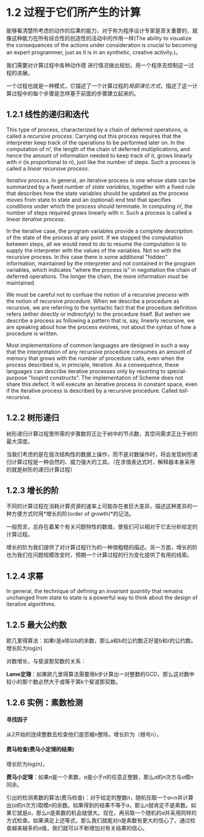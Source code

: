 # 1.2 过程于它们所产生的计算

能够看清楚所考虑的动作的后果的能力，对于称为程序设计专家是至关重要的，就像这种能力在所有综合性的创造性的活动中的作用一样(The ability to visualize the consequences of the actions under consideration is crucial to becoming an expert programmer, just as it is in an synthetic, creative activity.)。

我们需要对计算过程中各种动作德 进行情况做出规划，用一个程序去控制这一过程的进展。

一个过程也就是一种模式，它描述了一个计算过程的*局部演化方式*，描述了这一计算过程中的每个步骤是怎样基于前面的步骤建立起来的。

## 1.2.1 线性的递归和迭代

This type of process, characterized by a chain of deferred operations, is called a *recursive process*. Carrying out this process requires that the interpreter keep track of the operations to be performed later on. In the computation of *n!*, the length of the chain of deferred multiplications, and hence the amount of information needed to keep track of it, grows linearly with *n* (is proportional to *n*), just like the number of steps. Such a process is called a *linear recursive process*.

*Iterative process*. In general, an iterative process is one whose state can be summarized by a fixed number of *state variables*, together with a fixed rule that describes how the state variables should be updated as the process moves from state to state and an (optional) end test that specifies conditions under which the process should terminate. In computing *n!*, the number of steps required grows linearly with *n*. Such a process is called a *linear iterative process*.

In the iterative case, the program variables provide a complete description of the state of the process at any point. If we stopped the computation between steps, all we would need to do to resume the computation is to supply the interpreter with the values of the variables. Not so with the recursive process. In this case there is some additional "hidden" information, maintained by the interpreter and not contained in the program variables, which indicates "where the process is" in negotiation the chain of deferred operations. The longer the chain, the more information must be maintained.

We must be careful not to confuse the notion of a recursive *precess* with the notion of recursive *procedure*. When we describe a procedure as recursive, we are referring to the syntactic fact that the procedure definition refers (either directly or indirectyly) to the procedure itself. But wehen we describe a process as following a pattern that is, say, linearly recursive, we are speaking about how the process evolves, not about the syntax of how a procedure is written. 

Most implementations of common languages are designed in such a way that the interpretation of any recursive procedure consumes an amount of memory that grows with the number of procedure calls, even when the process described is, in principle, iterative. As a consequence, these languages can describe iterative processes only by resorting to special-purpose "loopint constructs". The implementation of Scheme does not share this defect. It will execute an iterative process in constant space, even if the iterative process is described by a recursive procedure. Called *tail-recursive*.

## 1.2.2 树形递归

树形递归计算过程里所需的步骤数将正比于树中的节点数，其空间需求正比于树的最大深度。

当我们考虑的是在层次结构性的数据上操作，而不是对数操作时，将会发现树形递归计算过程是一种自然的、威力强大的工具。（在求值表达式时，解释器本身采用的就是树形的递归计算过程）

## 1.2.3 增长的阶

不同的计算过程在消耗计算资源的速率上可能存在者巨大差异，描述这种差异的一种方便方式时用*增长的阶(order of growth)*的记法。

一般而言，总存在着某个有关问题特性的数值，使我们可以相对于它去分析给定的计算过程。

增长的阶为我们提供了对计算过程行为的一种很粗糙的描述。另一方面，增长的阶也为我们在问题规模改变时，预期一个计算过程的行为变化提供了有用的线索。

## 1.2.4 求幂

In general, the technique of defining an *invariant quantity* that remains unchanged from state to state is a powerful way to think about the design of iterative algorithms.

## 1.2.5 最大公约数

欧几里得算法：如果r是a除以b的余数，那么a和b的公约数正好是b和r的公约数。增长阶为log(n)

对数增长，与斐波那契数的关系：

**Lame定理**：如果欧几里得算法需要用k步计算出一对整数的GCD，那么这对数中较小的那个数必然大于或等于第k个斐波那契数。

## 1.2.6 实例：素数检测

#### 寻找因子

从2开始的连续整数去检查他们是否被n整除。增长阶为（根号n）。

#### 费马检查(费马小定理的结果)

增长阶为*log(n)*。

**费马小定理**：如果*n*是一个素数，*a*是小于*n*的任意正整数，那么*a*的*n*次方与*a*模*n*同余。

引出的检测素数的算法(费马检查)：对于给定的整数*n*，随机任取一个*a*<*n*并计算出(*a*的*n*次方)取模*n*的余数。如果得到的结果不等于*a*，那么*n*就肯定不是素数。如果它就是*a*，那么*n*是素数的机会就很大。现在，再另取一个随机的*a*并采用同样的方式检查。如果满足上述等式，那么我们就能对*n*是素数有更大的信心了。通过检查越来越多的*a*值，我们就可以不断增加对有关结果的信心。